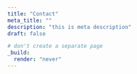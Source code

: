 ```yaml
---
title: "Contact"
meta_title: ""
description: "this is meta description"
draft: false

# don't create a separate page
_build:
  render: "never"
---
```

